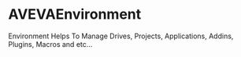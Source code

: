 # AVEVAEnvironment
Environment Helps To Manage Drives, Projects, Applications, Addins, Plugins, Macros and etc...
